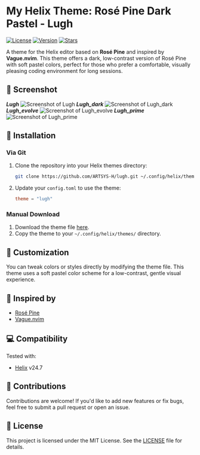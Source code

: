 # My Helix Theme: Rosé Pine Dark Pastel - Lugh

[![License](https://img.shields.io/github/license/ARTSYS-H/lugh)](https://github.com/ARTSYS-H/lugh/blob/master/LICENSE)
[![Version](https://img.shields.io/github/v/release/ARTSYS-H/lugh)](https://github.com/ARTSYS-H/lugh/releases)
[![Stars](https://img.shields.io/github/stars/ARTSYS-H/lugh)](https://github.com/ARTSYS-H/lugh/stargazers)

A theme for the Helix editor based on **Rosé Pine** and inspired by **Vague.nvim**. This theme offers a dark, low-contrast version of Rosé Pine with soft pastel colors, perfect for those who prefer a comfortable, visually pleasing coding environment for long sessions.

## 📸 Screenshot

***Lugh***
![Screenshot of Lugh](https://github.com/user-attachments/assets/1ac1d1ba-f3dd-4ff5-aa8d-18237407fb4f)
***Lugh_dark***
![Screenshot of Lugh_dark](https://github.com/user-attachments/assets/7fe7ae08-6d23-4cf2-ab96-b426ce819bb2)
***Lugh_evolve***
![Screenshot of Lugh_evolve](https://github.com/user-attachments/assets/7a9c0e11-1297-4b7c-857b-1c4daf7d0fd4)
***Lugh_prime***
![Screenshot of Lugh_prime](https://github.com/user-attachments/assets/ec8bbef1-20e5-4584-92e7-336e22d781c8)

## 🚀 Installation

### Via Git

1. Clone the repository into your Helix themes directory:
    ```bash
    git clone https://github.com/ARTSYS-H/lugh.git ~/.config/helix/themes/lugh
    ```

2. Update your `config.toml` to use the theme:
    ```toml
    theme = "lugh"
    ```

### Manual Download

1. Download the theme file [here](https://github.com/ARTSYS-H/lugh/releases).
2. Copy the theme to your `~/.config/helix/themes/` directory.

## 🔧 Customization

You can tweak colors or styles directly by modifying the theme file. This theme uses a soft pastel color scheme for a low-contrast, gentle visual experience.

## 📝 Inspired by

- [Rosé Pine](https://rosepinetheme.com/)
- [Vague.nvim](https://github.com/vague2k/vague.nvim)

## 💻 Compatibility

Tested with:
- [Helix](https://helix-editor.com/) v24.7

## 🤝 Contributions

Contributions are welcome! If you'd like to add new features or fix bugs, feel free to submit a pull request or open an issue.

## 📄 License

This project is licensed under the MIT License. See the [LICENSE](LICENSE) file for details.
